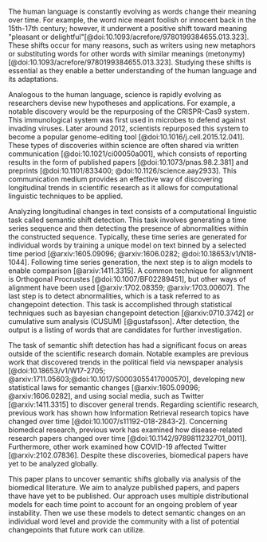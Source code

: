 The human language is constantly evolving as words change their meaning over time. 
For example, the word nice meant foolish or innocent back in the 15th-17th century; however, it underwent a positive shift toward meaning "pleasant or delightful"[@doi:10.1093/acrefore/9780199384655.013.323]. 
These shifts occur for many reasons, such as writers using new metaphors or substituting words for other words with similar meanings (metonymy) [@doi:10.1093/acrefore/9780199384655.013.323]. 
Studying these shifts is essential as they enable a better understanding of the human language and its adaptations.

Analogous to the human language, science is rapidly evolving as researchers devise new hypotheses and applications.
For example, a notable discovery would be the repurposing of the CRISPR-Cas9 system.
This immunological system was first used in microbes to defend against invading viruses.
Later around 2012, scientists repurposed this system to become a popular genome-editing tool [@doi:10.1016/j.cell.2015.12.041].
These types of discoveries within science are often shared via written communication [@doi:10.1021/ci00050a001], which consists of reporting results in the form of published papers [@doi:10.1073/pnas.98.2.381] and preprints [@doi:10.1101/833400; @doi:10.1126/science.aay2933].
This communication medium provides an effective way of discovering longitudinal trends in scientific research as it allows for computational linguistic techniques to be applied.

Analyzing longitudinal changes in text consists of a computational linguistic task called semantic shift detection.
This task involves generating a time series sequence and then detecting the presence of abnormalities within the constructed sequence.
Typically, these time series are generated for individual words by training a unique model on text binned by a selected time period [@arxiv:1605.09096; @arxiv:1606.0282; @doi:10.18653/v1/N18-1044].
Following time series generation, the next step is to align models to enable comparison [@arxiv:1411.3315].
A common technique for alignment is Orthogonal Procrustes [@doi:10.1007/BF02289451], but other ways of alignment have been used [@arxiv:1702.08359; @arxiv:1703.00607].
The last step is to detect abnormalities, which is a task referred to as changepoint detection.
This task is accomplished through statistical techniques such as bayesian changepoint detection [@arxiv:0710.3742] or cumulative sum analysis (CUSUM) [@gustafsson].
After detection, the output is a listing of words that are candidates for further investigation.

The task of semantic shift detection has had a significant focus on areas outside of the scientific research domain. 
Notable examples are previous work that discovered trends in the political field via newspaper analysis [@doi:10.18653/v1/W17-2705; @arxiv:1711.05603;@doi:10.1017/S0003055417000570], developing new statistical laws for semantic changes [@arxiv:1605.09096; @arxiv:1606.0282], and using social media, such as Twitter [@arxiv:1411.3315] to discover general trends.
Regarding scientific research, previous work has shown how Information Retrieval research topics have changed over time [@doi:10.1007/s11192-018-2843-2].
Concerning biomedical research, previous work has examined how disease-related research papers changed over time [@doi:10.1142/9789811232701_0011].
Furthermore, other work examined how COVID-19 affected Twitter  [@arxiv:2102.07836].
Despite these discoveries, biomedical papers have yet to be analyzed globally.

This paper plans to uncover semantic shifts globally via analysis of the biomedical literature.
We aim to analyze published papers, and papers thave have yet to be published.
Our approach uses multiple distributional models for each time point to account for an ongoing problem of year instability.
Then we use these models to detect semantic changes on an individual word level and provide the community with a list of potential changepoints that future work can utilize.

